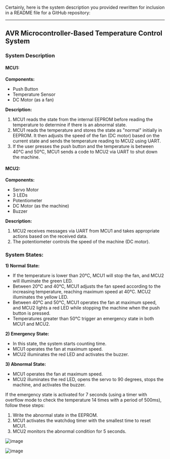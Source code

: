 Certainly, here is the system description you provided rewritten for inclusion in a README file for a GitHub repository:

---

## AVR Microcontroller-Based Temperature Control System

### System Description

#### MCU1:

**Components:**
- Push Button
- Temperature Sensor
- DC Motor (as a fan)

**Description:**
1. MCU1 reads the state from the internal EEPROM before reading the temperature to determine if there is an abnormal state.
2. MCU1 reads the temperature and stores the state as "normal" initially in EEPROM. It then adjusts the speed of the fan (DC motor) based on the current state and sends the temperature reading to MCU2 using UART.
3. If the user presses the push button and the temperature is between 40°C and 50°C, MCU1 sends a code to MCU2 via UART to shut down the machine.

#### MCU2:

**Components:**
- Servo Motor
- 3 LEDs
- Potentiometer
- DC Motor (as the machine)
- Buzzer

**Description:**
1. MCU2 receives messages via UART from MCU1 and takes appropriate actions based on the received data.
2. The potentiometer controls the speed of the machine (DC motor).

### System States:

**1) Normal State:**
- If the temperature is lower than 20°C, MCU1 will stop the fan, and MCU2 will illuminate the green LED.
- Between 20°C and 40°C, MCU1 adjusts the fan speed according to the increasing temperature, reaching maximum speed at 40°C. MCU2 illuminates the yellow LED.
- Between 40°C and 50°C, MCU1 operates the fan at maximum speed, and MCU2 lights a red LED while stopping the machine when the push button is pressed.
- Temperatures greater than 50°C trigger an emergency state in both MCU1 and MCU2.

**2) Emergency State:**
- In this state, the system starts counting time.
- MCU1 operates the fan at maximum speed.
- MCU2 illuminates the red LED and activates the buzzer.

**3) Abnormal State:**
- MCU1 operates the fan at maximum speed.
- MCU2 illuminates the red LED, opens the servo to 90 degrees, stops the machine, and activates the buzzer.

If the emergency state is activated for 7 seconds (using a timer with overflow mode to check the temperature 14 times with a period of 500ms), follow these steps:
1. Write the abnormal state in the EEPROM.
2. MCU1 activates the watchdog timer with the smallest time to reset MCU1.
3. MCU2 monitors the abnormal condition for 5 seconds.

![image](https://github.com/MoustafaAhmed01/CURT/assets/104157153/9c20e53a-82d7-4ec4-9799-bb62f530be98)

![image](https://github.com/MoustafaAhmed01/CURT/assets/104157153/201c8dd3-8091-4f1e-bcfe-98020369deb7)

